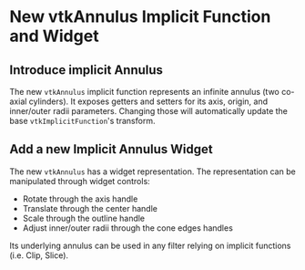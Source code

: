 # New vtkAnnulus Implicit Function and Widget

## Introduce implicit Annulus

The new `vtkAnnulus` implicit function represents an infinite annulus (two co-axial cylinders). It
exposes getters and setters for its axis, origin, and inner/outer radii parameters. Changing those
will automatically update the base `vtkImplicitFunction`'s transform.

## Add a new Implicit Annulus Widget

The new `vtkAnnulus` has a widget representation. The representation can be manipulated through
widget controls:
 - Rotate through the axis handle
 - Translate through the center handle
 - Scale through the outline handle
 - Adjust inner/outer radii through the cone edges handles

Its underlying annulus can be used in any filter relying on implicit functions (i.e. Clip, Slice).
